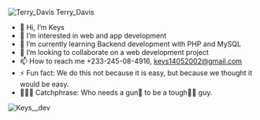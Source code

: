 ![![Terry_Davis](https://github.com/user-attachments/assets/16d91932-24a0-4351-beb8-5e3ae9af4d03)
Terry_Davis](https://github.com/user-attachments/assets/e7928830-c2ad-49e3-a89e-cfa23df21057)
- 👋 Hi, I’m Keys
- 👀 I’m interested in web and app development
- 🌱 I’m currently learning Backend development with PHP and MySQL
- 💞️ I’m looking to collaborate on a web development project
- 📫 How to reach me +233-245-08-4916, keys14052002@gmail.com
- ⚡ Fun fact: We do this not because it is easy, but because we thought it would be easy.
- 👨🏽‍💻 Catchphrase: Who needs a gun🔫 to be a tough💪🏽 guy.

![Keys__dev](https://github.com/user-attachments/assets/28b549de-88d1-4fea-9f28-3434851dddd5)





<!---
Keys02/Keys02 is a ✨ special ✨ repository because its `README.md` (this file) appears on your GitHub profile.
You can click the Preview link to take a look at your changes.
--->
